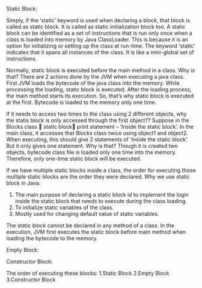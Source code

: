 Static Block:

Simply, if the ‘static’ keyword is used when declaring a block, that block is called as static block.  It is called as static initialization block too. A static block can be identified as a set of instructions that is run only once when a class is loaded into memory by Java ClassLoader. This is because it is an option for initializing or setting up the class at run-time. The keyword 'static' indicates that it spans all instances of the class. It is like a mini-global set of instructions.

Normally, static block is executed before the main method in a class. Why is that? There are 2 actions done by the JVM when executing a java class. First JVM loads the bytecode of the java class into the memory. While processing the loading, static block is executed. After the loading process, the main method starts its execution. So, that’s why static block is executed at the first. Bytecode is loaded to the memory only one time. 

If it needs to access two times to the class using 2 different objects, why the statis block is only accessed through the first object?? Suppose in the Blocks class  static block print statement – ‘Inside the static block’. In the main class, it accesses that Blocks class twice using object1 and object2. When executing, this should give 2 statements of  ‘Inside the static block’. But it only gives one statement. Why is that? Though it is created two objects, bytecode class file is loaded only one time into the memory. Therefore, only one-time static block will be executed.

If we have multiple static blocks inside a class, the order for executing those multiple static blocks are the order they were declared.
Why we use static block in Java: 
1.	The main purpose of declaring a static block id to implement the login inside the static block that needs to execute during the class loading. 
2.	To initialize static variables of the class.
3.	Mostly used for changing default value of static variables. 

The static block cannot be declared in any method of a class. In the execution, JVM first executes the static block before main method when loading the bytecode to the memory.

 
Empty Block:

Constructor Block:

The order of executing these blocks:
1.Static Block
2.Empty Block
3.Constructor Block

